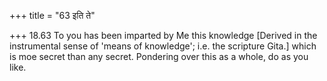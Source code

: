 +++
title = "63 इति ते"

+++
18.63 To you has been imparted by Me this knowledge \[Derived in the
instrumental sense of 'means of knowledge'; i.e. the scripture Gita.\]
which is moe secret than any secret. Pondering over this as a whole, do
as you like.
